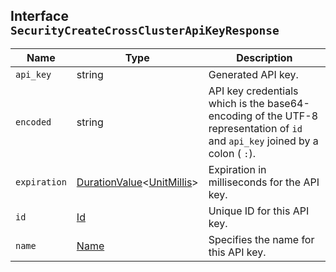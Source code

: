 ## Interface `SecurityCreateCrossClusterApiKeyResponse`

| Name | Type | Description |
| - | - | - |
| `api_key` | string | Generated API key. |
| `encoded` | string | API key credentials which is the base64-encoding of the UTF-8 representation of `id` and `api_key` joined by a colon ( `:`). |
| `expiration` | [DurationValue](./DurationValue.md)<[UnitMillis](./UnitMillis.md)> | Expiration in milliseconds for the API key. |
| `id` | [Id](./Id.md) | Unique ID for this API key. |
| `name` | [Name](./Name.md) | Specifies the name for this API key. |
